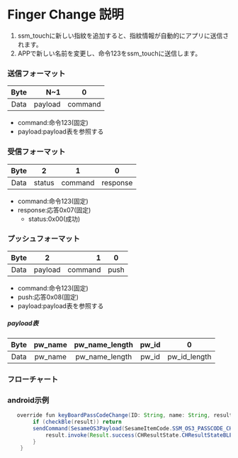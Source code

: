 # Finger Change 説明
1. ssm_touchに新しい指紋を追加すると、指紋情報が自動的にアプリに送信されます。
2. APPで新しい名前を変更し、命令123をssm_touchに送信します。

### 送信フォーマット

|  Byte  |       N~1 |    0     |
|:------:|----------:|:--------:|
| Data   | payload |  command |

- command:命令123(固定)
- payload:payload表を参照する

### 受信フォーマット
| Byte  |        2   |     1     |     0      |
|:---:|:-----------:|:----:|:---------:|
| Data |  status | command |response   |
- command:命令123(固定)
- response:応答0x07(固定)
    - status:0x00(成功)
### プッシュフォーマット

| Byte  |          2 |     1     |  0   |
|:---:|:---:|----------:|:----:|
| Data | payload|   command | push |
- command:命令123(固定)
- push:応答0x08(固定)
- payload:payload表を参照する

##### **payload表**

|  Byte  |     pw_name| pw_name_length| pw_id|     0 |
|:------:|:---------:|:--------:|:--------:|:--------:|
| Data   | pw_name	 | pw_name_length |pw_id|pw_id_length|

### フローチャート
<!-- ![icon](finger_change.svg) -->





### android示例
``` java
   override fun keyBoardPassCodeChange(ID: String, name: String, result: CHResult<CHEmpty>) {
        if (checkBle(result)) return
        sendCommand(SesameOS3Payload(SesameItemCode.SSM_OS3_PASSCODE_CHANGE.value, byteArrayOf(ID.hexStringToByteArray().size.toByte()) + ID.hexStringToByteArray() + name.toByteArray())) { res ->
            result.invoke(Result.success(CHResultState.CHResultStateBLE(CHEmpty())))
        }
    }
```
